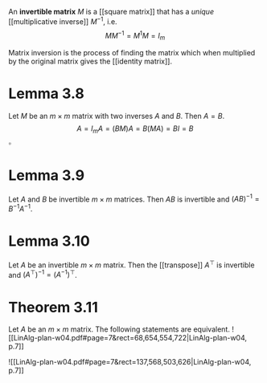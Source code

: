 
An **invertible matrix** $M$ is a [[square matrix]] that has a *unique* [[multiplicative inverse]] $M^{-1}$, i.e.
$$
MM^{-1}=M^{1}M=I_{m}
$$

Matrix inversion is the process of finding the matrix which when multiplied by the original matrix gives the [[identity matrix]].

# Lemma 3.8

Let $M$ be an $m \times m$ matrix with two inverses $A$ and $B$. Then $A=B$.
$$
A=I_{m}A = (BM)A = B(MA) = BI = B
$$
$\square$


# Lemma 3.9

Let $A$ and $B$ be invertible $m \times m$ matrices. Then $AB$ is invertible and $(AB)^{-1} = B^{-1} A^{-1}$.


# Lemma 3.10

Let $A$ be an invertible $m \times m$ matrix. Then the [[transpose]] $A^{\top}$ is invertible and $(A^{\top})^{-1}=(A^{-1})^{\top}$.


# Theorem 3.11

Let $A$ be an $m \times m$ matrix. The following statements are equivalent.
![[LinAlg-plan-w04.pdf#page=7&rect=68,654,554,722|LinAlg-plan-w04, p.7]]

![[LinAlg-plan-w04.pdf#page=7&rect=137,568,503,626|LinAlg-plan-w04, p.7]]

